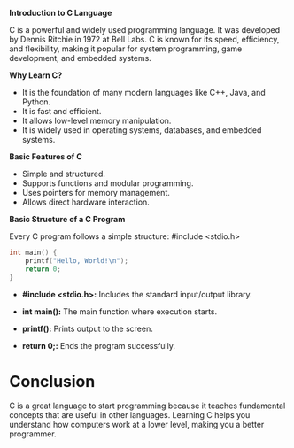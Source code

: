 **Introduction to C Language**

C is a powerful and widely used programming language. It was developed by Dennis Ritchie in 1972 at Bell Labs. C is known for its speed, efficiency, and flexibility, making it popular for system programming, game development, and embedded systems.

**Why Learn C?**
+ It is the foundation of many modern languages like C++, Java, and Python.
+ It is fast and efficient.
+ It allows low-level memory manipulation.
+ It is widely used in operating systems, databases, and embedded systems.
  
**Basic Features of C**

+ Simple and structured.
+ Supports functions and modular programming.
+ Uses pointers for memory management.
+ Allows direct hardware interaction.

**Basic Structure of a C Program**

Every C program follows a simple structure:
#include <stdio.h>

```c
int main() {
    printf("Hello, World!\n");
    return 0;
}
```
+ **#include <stdio.h>:** Includes the standard input/output library.

+ **int main():** The main function where execution starts.

+ **printf():** Prints output to the screen.

+ **return 0;:** Ends the program successfully.

# Conclusion

C is a great language to start programming because it teaches fundamental concepts that are useful in other languages. Learning C helps you understand how computers work at a lower level, making you a better programmer.
